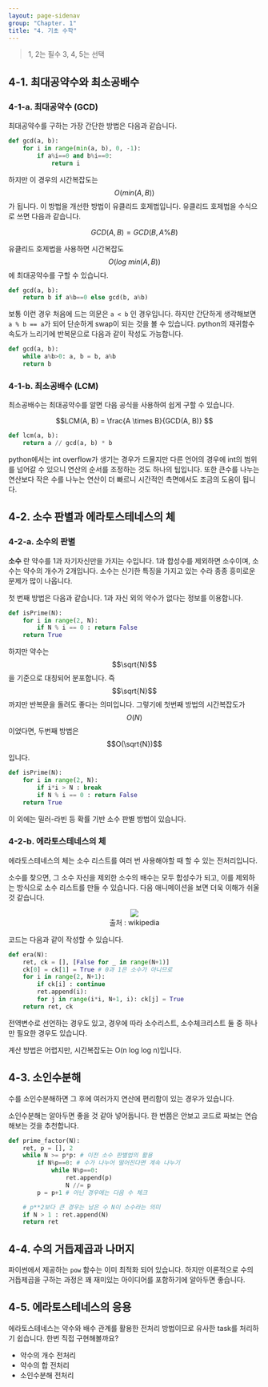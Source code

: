 ```yaml
---
layout: page-sidenav
group: "Chapter. 1"
title: "4. 기초 수학"
---
```


> 1, 2는 필수 3, 4, 5는 선택

## 4-1. 최대공약수와 최소공배수

### 4-1-a. 최대공약수 (GCD)

최대공약수를 구하는 가장 간단한 방법은 다음과 같습니다.

```python
def gcd(a, b):
    for i in range(min(a, b), 0, -1):
        if a%i==0 and b%i==0:
            return i
```

하지만 이 경우의 시간복잡도는 $$O(min(A, B))$$가 됩니다.
이 방법을 개선한 방법이 유클리드 호제법입니다. 유클리드 호제법을 수식으로 쓰면 다음과 같습니다.

$$GCD(A, B) = GCD(B, A\%B)$$

유클리드 호제법을 사용하면 시간복잡도 $$O(log \ min(A, B))$$ 에 최대공약수를 구할 수 있습니다.

```python
def gcd(a, b):
    return b if a%b==0 else gcd(b, a%b)
```

보통 이런 경우 처음에 드는 의문은 `a < b` 인 경우입니다. 하지만 간단하게 생각해보면 `a % b == a`가 되어 단순하게 swap이 되는 것을 볼 수 있습니다.
python의 재귀함수 속도가 느리기에 반복문으로 다음과 같이 작성도 가능합니다.

```python
def gcd(a, b):
    while a%b>0: a, b = b, a%b
    return b
```

### 4-1-b. 최소공배수 (LCM)

최소공배수는 최대공약수를 알면 다음 공식을 사용하여 쉽게 구할 수 있습니다.

$$LCM(A, B) = \frac{A \times B}{GCD(A, B)} $$

```python
def lcm(a, b):
    return a // gcd(a, b) * b
```

python에서는 int overflow가 생기는 경우가 드물지만 다른 언어의 경우에 int의 범위를 넘어갈 수 있으니 연산의 순서를 조정하는 것도 하나의 팁입니다.
또한 큰수를 나누는 연산보다 작은 수를 나누는 연산이 더 빠르니 시간적인 측면에서도 조금의 도움이 됩니다.

## 4-2. 소수 판별과 에라토스테네스의 체

### 4-2-a. 소수의 판별

**소수** 란 약수를 1과 자기자신만을 가지는 수입니다. 1과 합성수를 제외하면 소수이며, 소수는 약수의 개수가 2개입니다.
소수는 신기한 특징을 가지고 있는 수라 종종 흥미로운 문제가 많이 나옵니다.

첫 번째 방법은 다음과 같습니다. 1과 자신 외의 약수가 없다는 정보를 이용합니다. 

```python
def isPrime(N):
    for i in range(2, N):
        if N % i == 0 : return False
    return True
```

하지만 약수는 $$\sqrt{N}$$을 기준으로 대칭되어 분포합니다. 즉 $$\sqrt{N}$$까지만 반복문을 돌려도 좋다는 의미입니다.
그렇기에 첫번째 방법의 시간복잡도가 $$O(N)$$이었다면, 두번째 방법은 $$O(\sqrt{N})$$ 입니다.

``` python
def isPrime(N):
    for i in range(2, N):
        if i*i > N : break
        if N % i == 0 : return False
    return True
```

이 외에는 밀러-라빈 등 확률 기반 소수 판별 방법이 있습니다.

### 4-2-b. 에라토스테네스의 체

에라토스테네스의 체는 소수 리스트를 여러 번 사용해야할 때 할 수 있는 전처리입니다.

소수를 찾으면, 그 소수 자신을 제외한 소수의 배수는 모두 합성수가 되고, 이를 제외하는 방식으로 소수 리스트를 만들 수 있습니다.
다음 애니메이션을 보면 더욱 이해가 쉬울 것 같습니다.

<figure style="text-align:center;" >
    <img src="https://upload.wikimedia.org/wikipedia/commons/b/b9/Sieve_of_Eratosthenes_animation.gif">
    <figcaption>출처 : wikipedia </figcaption>
</figure>

코드는 다음과 같이 작성할 수 있습니다.

```python
def era(N):
    ret, ck = [], [False for _ in range(N+1)]
    ck[0] = ck[1] = True # 0과 1은 소수가 아니므로
    for i in range(2, N+1):
        if ck[i] : continue
        ret.append(i):
        for j in range(i*i, N+1, i): ck[j] = True
    return ret, ck
```

전역변수로 선언하는 경우도 있고, 경우에 따라 소수리스트, 소수체크리스트 둘 중 하나만 필요한 경우도 있습니다.

계산 방법은 어렵지만, 시간복잡도는 O(n log log n)입니다.

## 4-3. 소인수분해

수를 소인수분해하면 그 후에 여러가지 연산에 편리함이 있는 경우가 있습니다.

소인수분해는 알아두면 좋을 것 같아 넣어둡니다.
한 번쯤은 안보고 코드로 짜보는 연습해보는 것을 추천합니다.

```python
def prime_factor(N):
    ret, p = [], 2
    while N >= p*p: # 이전 소수 판별법의 활용
        if N%p==0: # 수가 나누어 떨어진다면 계속 나누기
            while N%p==0:
                ret.append(p)
                N //= p
        p = p+1 # 아닌 경우에는 다음 수 체크

    # p**2보다 큰 경우는 남은 수 N이 소수라는 의미
    if N > 1 : ret.append(N) 
    return ret
```

## 4-4. 수의 거듭제곱과 나머지

파이썬에서 제공하는 `pow` 함수는 이미 최적화 되어 있습니다.
하지만 이론적으로 수의 거듭제곱을 구하는 과정은 꽤 재미있는 아이디어를 포함하기에 알아두면 좋습니다.

## 4-5. 에라토스테네스의 응용

에라토스테네스는 약수와 배수 관계를 활용한 전처리 방법이므로 유사한 task를 처리하기 쉽습니다. 한번 직접 구현해볼까요?

- 약수의 개수 전처리
- 약수의 합 전처리
- 소인수분해 전처리